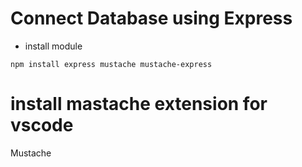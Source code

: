 # Connect Database using Express
- install module 

```
npm install express mustache mustache-express
```

# install mastache extension for vscode

Mustache